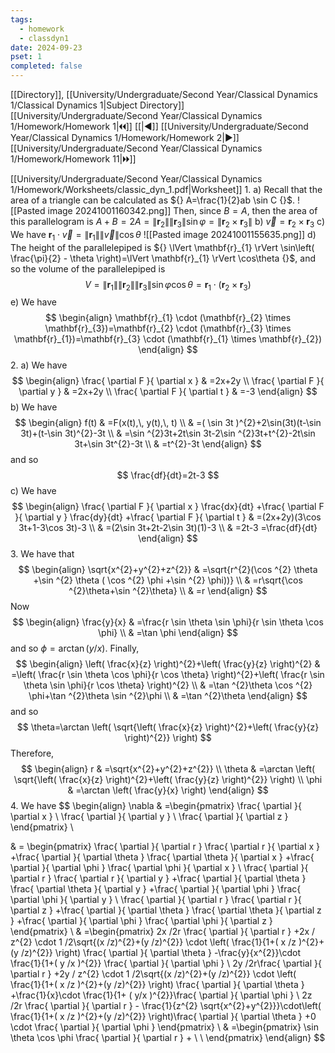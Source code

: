 ```yaml
---
tags:
  - homework
  - classdyn1
date: 2024-09-23
pset: 1
completed: false
---
```

[[Directory]], [[University/Undergraduate/Second Year/Classical Dynamics 1/Classical Dynamics 1|Subject Directory]]
[[University/Undergraduate/Second Year/Classical Dynamics 1/Homework/Homework 1|🞀🞀]] [[|◀]] [[University/Undergraduate/Second Year/Classical Dynamics 1/Homework/Homework 2|▶]] [[University/Undergraduate/Second Year/Classical Dynamics 1/Homework/Homework 11|🞂🞂]]

[[University/Undergraduate/Second Year/Classical Dynamics 1/Homework/Worksheets/classic_dyn_1.pdf|Worksheet]]
1. 
a)
Recall that the area of a triangle can be calculated as ${} A=\frac{1}{2}ab \sin C {}$. 
![[Pasted image 20241001160342.png]]
Then, since ${} B=A {}$, then the area of this parallelogram is ${} A+B=2A=\lVert \mathbf{r}_{2}  \rVert \lVert \mathbf{r}_{3} \rVert \sin\varphi=\lVert \mathbf{r}_{2} \times \mathbf{r}_{3} \rVert  {}$
b)
${}  \vec{v}=\mathbf{r}_{2} \times  \mathbf{r}_{3}  {}$
c)
We have ${} \mathbf{r}_{1} \cdot \vec{v}=\lVert \mathbf{r}_{1} \rVert \lVert \vec{v} \rVert \cos\theta {}$
![[Pasted image 20241001155635.png]]
d)
The height of the parallelepiped is ${} \lVert \mathbf{r}_{1} \rVert \sin\left( \frac{\pi}{2} - \theta \right)=\lVert \mathbf{r}_{1} \rVert \cos\theta {}$, and so the volume of the parallelepiped is
$$
V=\lVert \mathbf{r}_{1} \rVert \lVert \mathbf{r}_{2} \rVert \lVert \mathbf{r}_{3} \rVert \sin \varphi \cos\theta=\mathbf{r}_{1} \cdot (\mathbf{r}_{2} \times  \mathbf{r}_{3})
$$
e)
We have
$$
\begin{align}
\mathbf{r}_{1} \cdot (\mathbf{r}_{2} \times  \mathbf{r}_{3})=\mathbf{r}_{2} \cdot (\mathbf{r}_{3} \times  \mathbf{r}_{1})=\mathbf{r}_{3} \cdot (\mathbf{r}_{1} \times  \mathbf{r}_{2})
\end{align}
$$
2. 
a) We have
$$
\begin{align}
 \frac{ \partial F }{ \partial x }  & =2x+2y   \\
  \frac{ \partial F }{ \partial y }  & =2x+2y \\
 \frac{ \partial F }{ \partial t }  & =-3
 \end{align}
$$
b)
We have
$$
\begin{align}
f(t) & =F(x(t),\, y(t),\, t) \\
  & =( \sin 3t )^{2}+2\sin(3t)(t-\sin 3t)+(t-\sin 3t)^{2}-3t \\
  & =\sin ^{2}3t+2t\sin 3t-2\sin ^{2}3t+t^{2}-2t\sin 3t+\sin 3t^{2}-3t \\
  & =t^{2}-3t
\end{align}
$$
and so
$$
\frac{df}{dt}=2t-3
$$
c)
We have
$$
\begin{align}
 \frac{ \partial F }{ \partial x } \frac{dx}{dt}  +\frac{ \partial F }{ \partial y } \frac{dy}{dt} +\frac{ \partial F }{ \partial t }  & =(2x+2y)(3\cos 3t+1-3\cos 3t)-3 \\
  & =(2\sin 3t+2t-2\sin 3t)(1)-3 \\
  & =2t-3 =\frac{df}{dt} 
 \end{align}
$$
3. 
We have that
$$
\begin{align}
 \sqrt{x^{2}+y^{2}+z^{2}}  & =\sqrt{r^{2}(\cos ^{2} \theta +\sin ^{2} \theta ( \cos ^{2} \phi +\sin ^{2} \phi))}  \\
  & =r\sqrt{\cos ^{2}\theta+\sin ^{2}\theta} \\
  & =r
 \end{align}
$$
Now
$$
\begin{align}
\frac{y}{x} & =\frac{r \sin \theta \sin \phi}{r \sin \theta \cos \phi}  \\
  & =\tan \phi
\end{align}
$$
and so ${} \phi=\arctan (y /x) {}$. Finally, 
$$
\begin{align}
 \left(  \frac{x}{z}  \right)^{2}+\left(  \frac{y}{z}  \right)^{2}  & =\left(  \frac{r \sin \theta \cos \phi}{r \cos \theta}    \right)^{2}+\left(  \frac{r \sin \theta \sin \phi}{r \cos \theta}    \right)^{2} \\
  & =\tan ^{2}\theta \cos ^{2} \phi+\tan ^{2}\theta \sin ^{2}\phi \\
  & =\tan ^{2}\theta
 \end{align}
$$
and so 
$$
\theta=\arctan \left( \sqrt{\left(  \frac{x}{z}  \right)^{2}+\left(  \frac{y}{z}  \right)^{2}} \right) 
$$
Therefore, 
$$
\begin{align}
r & =\sqrt{x^{2}+y^{2}+z^{2}} \\
 \theta & =\arctan \left( \sqrt{\left( \frac{x}{z} \right)^{2}+\left( \frac{y}{z} \right)^{2}} \right) \\
 \phi & =\arctan \left( \frac{y}{x} \right)
\end{align}
$$
4. 
We have
$$
\begin{align}
 \nabla  & =\begin{pmatrix} \frac{ \partial  }{ \partial x }  \\ \frac{ \partial  }{ \partial y }  \\ \frac{ \partial  }{ \partial z }  \end{pmatrix} \\
 
  & = \begin{pmatrix} \frac{ \partial  }{ \partial r } \frac{ \partial r }{ \partial x } +\frac{ \partial  }{ \partial \theta } \frac{ \partial \theta }{ \partial x } +\frac{ \partial  }{ \partial \phi } \frac{ \partial \phi }{ \partial x }  \\ \frac{ \partial  }{ \partial r } \frac{ \partial r }{ \partial y } +\frac{ \partial  }{ \partial \theta } \frac{ \partial \theta }{ \partial y } +\frac{ \partial  }{ \partial \phi } \frac{ \partial \phi }{ \partial y }  \\ \frac{ \partial  }{ \partial r } \frac{ \partial r }{ \partial z } +\frac{ \partial  }{ \partial \theta } \frac{ \partial \theta }{ \partial z } +\frac{ \partial  }{ \partial \phi } \frac{ \partial \phi }{ \partial z }  \end{pmatrix}  \\
  & =\begin{pmatrix} 2x /2r \frac{ \partial  }{ \partial r }  +2x / z^{2} \cdot 1 /2\sqrt{(x /z)^{2}+(y /z)^{2}} \cdot  \left( \frac{1}{1+( x /z )^{2}+(y /z)^{2}} \right) \frac{ \partial  }{ \partial \theta } -\frac{y}{x^{2}}\cdot \frac{1}{1+( y /x )^{2}} \frac{ \partial  }{ \partial \phi } \\ 2y /2r\frac{ \partial  }{ \partial r } +2y / z^{2} \cdot 1 /2\sqrt{(x /z)^{2}+(y /z)^{2}} \cdot  \left( \frac{1}{1+( x /z )^{2}+(y /z)^{2}} \right) \frac{ \partial  }{ \partial \theta } +\frac{1}{x}\cdot \frac{1}{1+ ( y/x )^{2}}\frac{ \partial  }{ \partial \phi } \\ 2z /2r \frac{ \partial  }{ \partial r } - \frac{1}{z^{2} \sqrt{x^{2}+y^{2}}}\cdot\left( \frac{1}{1+( x /z )^{2}+(y /z)^{2}} \right)\frac{ \partial  }{ \partial \theta } +0 \cdot \frac{ \partial  }{ \partial \phi }   \end{pmatrix}  \\
  & =\begin{pmatrix} \sin \theta \cos  \phi \frac{ \partial  }{ \partial r } + \\  \\  \end{pmatrix} 
 \end{align}
$$

